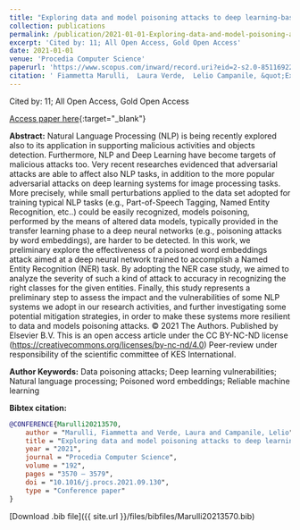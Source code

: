 ```yaml
---
title: "Exploring data and model poisoning attacks to deep learning-based NLP systems"
collection: publications
permalink: /publication/2021-01-01-Exploring-data-and-model-poisoning-attacks-to-deep-learning-based-NLP-systems
excerpt: 'Cited by: 11; All Open Access, Gold Open Access'
date: 2021-01-01
venue: 'Procedia Computer Science'
paperurl: 'https://www.scopus.com/inward/record.uri?eid=2-s2.0-85116922484&doi=10.1016%2fj.procs.2021.09.130&partnerID=40&md5=bdd9c6e94db10582de39cd67012dfa4c'
citation: ' Fiammetta Marulli,  Laura Verde,  Lelio Campanile, &quot;Exploring data and model poisoning attacks to deep learning-based NLP systems.&quot; Procedia Computer Science, 2021.'
---
```

Cited by: 11; All Open Access, Gold Open Access

[Access paper here](https://www.scopus.com/inward/record.uri?eid=2-s2.0-85116922484&doi=10.1016%2fj.procs.2021.09.130&partnerID=40&md5=bdd9c6e94db10582de39cd67012dfa4c){:target="_blank"}

 __Abstract:__ Natural Language Processing (NLP) is being recently explored also to its application in supporting malicious activities and objects detection. Furthermore, NLP and Deep Learning have become targets of malicious attacks too. Very recent researches evidenced that adversarial attacks are able to affect also NLP tasks, in addition to the more popular adversarial attacks on deep learning systems for image processing tasks. More precisely, while small perturbations applied to the data set adopted for training typical NLP tasks (e.g., Part-of-Speech Tagging, Named Entity Recognition, etc..) could be easily recognized, models poisoning, performed by the means of altered data models, typically provided in the transfer learning phase to a deep neural networks (e.g., poisoning attacks by word embeddings), are harder to be detected. In this work, we preliminary explore the effectiveness of a poisoned word embeddings attack aimed at a deep neural network trained to accomplish a Named Entity Recognition (NER) task. By adopting the NER case study, we aimed to analyze the severity of such a kind of attack to accuracy in recognizing the right classes for the given entities. Finally, this study represents a preliminary step to assess the impact and the vulnerabilities of some NLP systems we adopt in our research activities, and further investigating some potential mitigation strategies, in order to make these systems more resilient to data and models poisoning attacks. © 2021 The Authors. Published by Elsevier B.V. This is an open access article under the CC BY-NC-ND license (https://creativecommons.org/licenses/by-nc-nd/4.0) Peer-review under responsibility of the scientific committee of KES International.

 __Author Keywords:__ Data poisoning attacks; Deep learning vulnerabilities; Natural language processing; Poisoned word embeddings; Reliable machine learning

 __Bibtex citation:__ 
```bibtex 
@CONFERENCE{Marulli20213570,
    author = "Marulli, Fiammetta and Verde, Laura and Campanile, Lelio",
    title = "Exploring data and model poisoning attacks to deep learning-based NLP systems",
    year = "2021",
    journal = "Procedia Computer Science",
    volume = "192",
    pages = "3570 – 3579",
    doi = "10.1016/j.procs.2021.09.130",
    type = "Conference paper"
}

``` 
[Download .bib file]({{ site.url }}/files/bibfiles/Marulli20213570.bib) 
